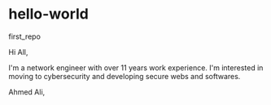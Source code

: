 # hello-world
first_repo

Hi All, 

I'm a network engineer with over 11 years work experience.  I'm interested in moving to cybersecurity and developing secure webs and softwares. 

Ahmed Ali,
